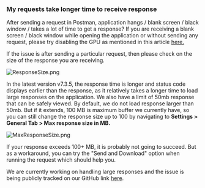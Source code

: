### My requests take longer time to receive response

After sending a request in Postman, application hangs / blank screen / black window / takes a lot of time to get a response? If you are receiving a blank screen / black window while opening the application or without sending any request, please try disabling the GPU as mentioned in this article [here.](https://support.getpostman.com/hc/en-us/articles/360026088854-Postman-window-is-blank)

If the issue is after sending a particular request, then please check on the size of the response you are receiving.

![ResponseSize.png](https://support.getpostman.com/hc/article_attachments/360043627853/ResponseSize.png)

In the latest version v7.3.5, the response time is longer and status code displays earlier than the response, as it relatively takes a longer time to load large responses on the application. We also have a limit of 50mb response that can be safely viewed. By default, we do not load response larger than 50mb. But if it extends, 100 MB is maximum buffer we currently have, so you can still change the response size up to 100 by navigating to **Settings > General Tab > Max response size in MB.**

![MaxResponseSize.png](https://support.getpostman.com/hc/article_attachments/360042787194/MaxResponseSize.png)

If your response exceeds 100+ MB, it is probably not going to succeed. But as a workaround, you can try the "Send and Download" option when running the request which should help you.  
  
We are currently working on handling large responses and the issue is being publicly tracked on our GitHub link [here](https://github.com/postmanlabs/postman-app-support/issues/4751).
